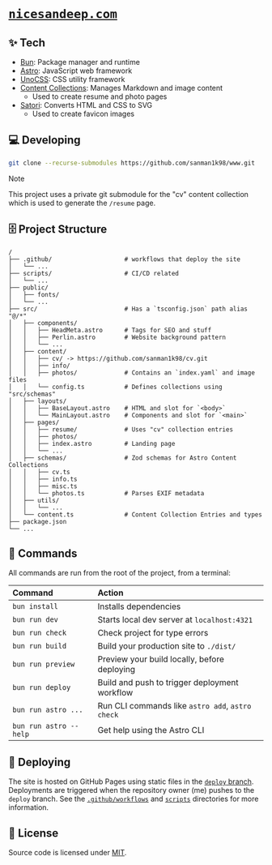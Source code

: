 # [`nicesandeep.com`](https://nicesandeep.com)

## ✨ Tech

- [Bun](https://bun.sh): Package manager and runtime
- [Astro](https://astro.build): JavaScript web framework
- [UnoCSS](https://unocss.dev): CSS utility framework
- [Content Collections](https://docs.astro.build/en/guides/content-collections/): Manages Markdown and image content
  - Used to create resume and photo pages
- [Satori](https://github.com/vercel/satori): Converts HTML and CSS to SVG
  - Used to create favicon images

## 💻 Developing

```sh
git clone --recurse-submodules https://github.com/sanman1k98/www.git
```

<!-- TODO: suggest using a dummy "cv" collection to build the project for those without access to the private submodule -->
> [!NOTE]
> This project uses a private git submodule for the "cv" content collection which is used to generate the `/resume` page.

## 🗄 Project Structure

```
/
├── .github/                    # workflows that deploy the site
│   └── ...
├── scripts/                    # CI/CD related
│   └── ...
├── public/
│   ├── fonts/
│   └── ...
├── src/                        # Has a `tsconfig.json` path alias "@/*"
│   ├── components/
│   │   ├── HeadMeta.astro      # Tags for SEO and stuff
│   │   ├── Perlin.astro        # Website background pattern
│   │   └── ...
│   ├── content/
│   │   ├── cv/ -> https://github.com/sanman1k98/cv.git
│   │   ├── info/
│   │   ├── photos/             # Contains an `index.yaml` and image files
│   │   └── config.ts           # Defines collections using "src/schemas"
│   ├── layouts/
│   │   ├── BaseLayout.astro    # HTML and slot for `<body>`
│   │   └── MainLayout.astro    # Components and slot for `<main>`
│   ├── pages/
│   │   ├── resume/             # Uses "cv" collection entries
│   │   ├── photos/
│   │   ├── index.astro         # Landing page
│   │   └── ...
│   ├── schemas/                # Zod schemas for Astro Content Collections
│   │   ├── cv.ts
│   │   ├── info.ts
│   │   ├── misc.ts
│   │   └── photos.ts           # Parses EXIF metadata
│   ├── utils/
│   │   └── ...
│   └── content.ts              # Content Collection Entries and types
├── package.json
└── ...
```

## 🧞 Commands

All commands are run from the root of the project, from a terminal:

| Command                | Action                                           |
| :--------------------- | :----------------------------------------------- |
| `bun install`          | Installs dependencies                            |
| `bun run dev`          | Starts local dev server at `localhost:4321`      |
| `bun run check`        | Check project for type errors                    |
| `bun run build`        | Build your production site to `./dist/`          |
| `bun run preview`      | Preview your build locally, before deploying     |
| `bun run deploy`       | Build and push to trigger deployment workflow    |
| `bun run astro ...`    | Run CLI commands like `astro add`, `astro check` |
| `bun run astro --help` | Get help using the Astro CLI                     |

## 🚀 Deploying

The site is hosted on GitHub Pages using static files in the [`deploy` branch](https://github.com/sanman1k98/www/tree/deploy). Deployments are triggered when the repository owner (me) pushes to the `deploy` branch. See the [`.github/workflows`](https://github.com/sanman1k98/www/tree/main/.github/workflows) and [`scripts`](https://github.com/sanman1k98/www/tree/main/scripts) directories for more information.

## 📜 License

Source code is licensed under [MIT](https://github.com/sanman1k98/www/blob/main/LICENSE).
